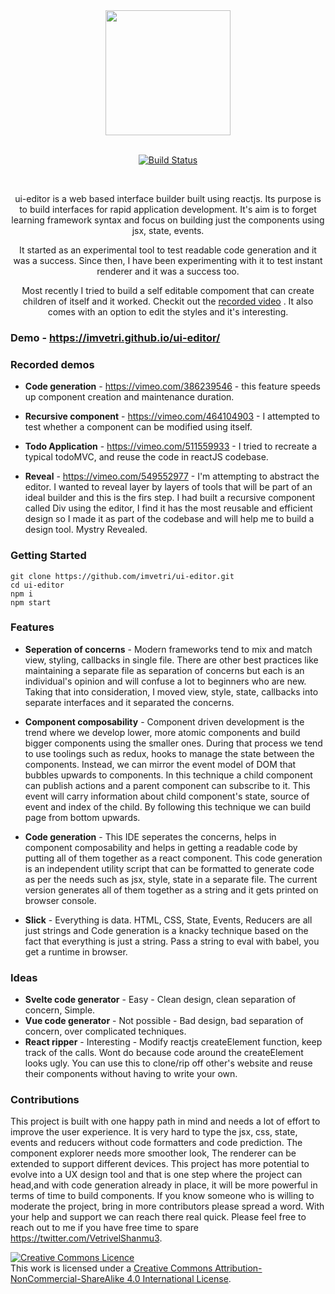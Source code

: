 <div align="center">
  <a href="https://github.com/imvetri/ui-editor">
    <img width="200" height="200" src="https://github.com/imvetri/ui-editor/blob/master/docs/logo_size.jpg">
  </a>
  <br>
  <br>
  
  [![Build Status](https://travis-ci.com/imvetri/ui-editor.svg?branch=master)](https://travis-ci.com/github/imvetri/ui-editor/)

  <br>
  <p>
    ui-editor is a web based interface builder built using reactjs. Its purpose is to build interfaces for rapid application development. It's aim is to forget learning framework syntax and focus on building just the components using jsx, state, events.
  </p>
 <p>
    It started as an experimental tool to test readable code generation and it was a success. Since then, I have been experimenting with it to test instant renderer and it was a success too.
  </p>
<p>
Most recently I tried to build a self editable compoment that can create children of itself and it worked. Checkit out the <a href="https://vimeo.com/464104903">recorded video</a> . It also comes with an option to edit the styles and it's interesting.
</p>

</div>

### Demo - https://imvetri.github.io/ui-editor/ 

### Recorded demos
* <b>Code generation</b> - https://vimeo.com/386239546 - this feature speeds up component creation and maintenance duration.

* <b>Recursive component</b> - https://vimeo.com/464104903 - I attempted to test whether a component can be modified using itself.

* <b>Todo Application</b> - https://vimeo.com/511559933 - I tried to recreate a typical todoMVC, and reuse the code in reactJS codebase.

* <b>Reveal</b> - https://vimeo.com/549552977 - I'm attempting to abstract the editor. I wanted to reveal layer by layers of tools that will be part of an ideal builder and this is the firs step. I had built a recursive component called Div using the editor, I find it has the most reusable and efficient design so I made it as part of the codebase and will help me to build a design tool. Mystry Revealed.

### Getting Started


```
git clone https://github.com/imvetri/ui-editor.git
cd ui-editor
npm i
npm start

```

### Features
* <b>Seperation of concerns</b> - Modern frameworks tend to mix and match view, styling, callbacks in single file. There are other best practices like maintaining a separate file as separation of concerns but each is an individual's opinion and will confuse a lot to beginners who are new. Taking that into consideration, I moved view, style, state, callbacks into separate interfaces and it separated the concerns.

* <b>Component composability</b> - Component driven development is the trend where we develop lower, more atomic components and build bigger components using the smaller ones. During that process we tend to use toolings such as redux, hooks to manage the state between the components. Instead, we can mirror the event model of DOM that bubbles upwards to components. In this technique a child component can publish actions and a parent component can subscribe to it. This event will carry information about child component's state, source of event and index of the child. By following this technique we can build page from bottom upwards.

* <b>Code generation</b> - This IDE seperates the concerns, helps in component composability and helps in getting a readable code by putting all of them together as a react component. This code generation is an independent utility script that can be formatted to generate code as per the needs such as jsx, style, state in a separate file. The current version generates all of them together as a string and it gets printed on browser console.

* <b>Slick</b> - Everything is data. HTML, CSS, State, Events, Reducers are all just strings and Code generation is a knacky technique based on the fact that everything is just a string. Pass a string to eval with babel, you get a runtime in browser.

### Ideas
* <b>Svelte code generator</b> - Easy - Clean design, clean separation of concern, Simple.
* <b>Vue code generator</b> - Not possible - Bad design, bad separation of concern, over complicated techniques.
* <b>React ripper</b> - Interesting - Modify reactjs createElement function, keep track of the calls. Wont do because code around the createElement looks ugly. You can use this to clone/rip off other's website and reuse their components without having to write your own.


### Contributions
This project is built with one happy path in mind and needs a lot of effort to improve the user experience. It is very hard to type the jsx, css, state, events and reducers without code formatters and code prediction. The component explorer needs more smoother look, The renderer can be extended to support different devices. This project has more potential to evolve into a UX design tool and that is one step where the project can head,and with code generation already in place, it will be more powerful in terms of time to build components. If you know someone who is willing to moderate the project, bring in more contributors please spread a word.  With your help and support we can reach there real quick. Please feel free to reach out to me if you have free time to spare https://twitter.com/VetrivelShanmu3.


<a rel="license" href="http://creativecommons.org/licenses/by-nc-sa/4.0/"><img alt="Creative Commons Licence" style="border-width:0" src="https://i.creativecommons.org/l/by-nc-sa/4.0/88x31.png" /></a><br />This work is licensed under a <a rel="license" href="http://creativecommons.org/licenses/by-nc-sa/4.0/">Creative Commons Attribution-NonCommercial-ShareAlike 4.0 International License</a>.

